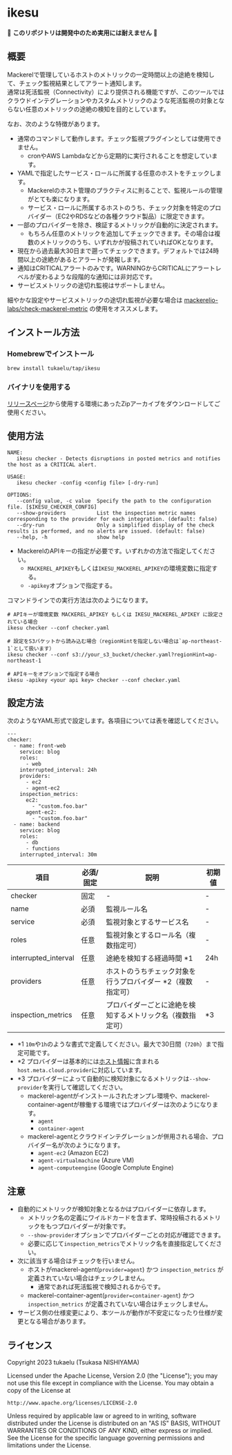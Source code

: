 # ikesu

:construction: **このリポジトリは開発中のため実用には耐えません** :construction:

## 概要

Mackerelで管理しているホストのメトリックの一定時間以上の途絶を検知して、チェック監視結果としてアラート通知します。  
通常は死活監視（Connectivity）により提供される機能ですが、このツールではクラウドインテグレーションやカスタムメトリックのような死活監視の対象とならない任意のメトリックの途絶の検知を目的としています。

なお、次のような特徴があります。

- 通常のコマンドして動作します。チェック監視プラグインとしては使用できません。
  - cronやAWS Lambdaなどから定期的に実行されることを想定しています。
- YAMLで指定したサービス・ロールに所属する任意のホストをチェックします。
  - Mackerelのホスト管理のプラクティスに則ることで、監視ルールの管理がとても楽になります。
  - サービス・ロールに所属するホストのうち、チェック対象を特定のプロバイダー（EC2やRDSなどの各種クラウド製品）に限定できます。
- 一部のプロバイダーを除き、検証するメトリックが自動的に決定されます。
  - もちろん任意のメトリックを追加してチェックできます。その場合は複数のメトリックのうち、いずれかが投稿されていればOKとなります。
- 現在から過去最大30日まで遡ってチェックできます。デフォルトでは24時間以上の途絶があるとアラートが発報します。
- 通知はCRITICALアラートのみです。WARNINGからCRITICALにアラートレベルが変わるような段階的な通知には非対応です。
- サービスメトリックの途切れ監視はサポートしません。

細やかな設定やサービスメトリックの途切れ監視が必要な場合は [mackerelio-labs/check-mackerel-metric](https://github.com/mackerelio-labs/check-mackerel-metric) の使用をオススメします。

## インストール方法

### Homebrewでインストール

```
brew install tukaelu/tap/ikesu
```

### バイナリを使用する

[リリースページ](https://github.com/tukaelu/ikesu/releases)から使用する環境にあったZipアーカイブをダウンロードしてご使用ください。

## 使用方法

```
NAME:
   ikesu checker - Detects disruptions in posted metrics and notifies the host as a CRITICAL alert.

USAGE:
   ikesu checker -config <config file> [-dry-run]

OPTIONS:
   --config value, -c value  Specify the path to the configuration file. [$IKESU_CHECKER_CONFIG]
   --show-providers          List the inspection metric names corresponding to the provider for each integration. (default: false)
   --dry-run                 Only a simplified display of the check results is performed, and no alerts are issued. (default: false)
   --help, -h                show help
```

- MackerelのAPIキーの指定が必要です。いずれかの方法で指定してください。
  - `MACKEREL_APIKEY`もしくは`IKESU_MACKEREL_APIKEY`の環境変数に指定する。
  - `-apikey`オプションで指定する。

コマンドラインでの実行方法は次のようになります。

```
# APIキーが環境変数 MACKEREL_APIKEY もしくは IKESU_MACKEREL_APIKEY に設定されている場合
ikesu checker --conf checker.yaml

# 設定をS3バケットから読み込む場合（regionHintを指定しない場合は`ap-northeast-1`として扱います）
ikesu checker --conf s3://your_s3_bucket/checker.yaml?regionHint=ap-northeast-1

# APIキーをオプションで指定する場合
ikesu -apikey <your api key> checker --conf checker.yaml
```

## 設定方法

次のようなYAML形式で設定します。各項目については表を確認してください。

```
---
checker:
  - name: front-web
    service: blog
    roles:
      - web
    interrupted_interval: 24h
    providers:
      - ec2
      - agent-ec2
    inspection_metrics:
      ec2:
        - "custom.foo.bar"
      agent-ec2:
        - "custom.foo.bar"
  - name: backend
    service: blog
    roles:
      - db
      - functions
    interrupted_interval: 30m
```

| 項目                 | 必須/固定 | 説明                                                        | 初期値 |
| -------------------- | --------- | ----------------------------------------------------------- | ------ |
| checker              | 固定      | -                                                           | -      |
| name                 | 必須      | 監視ルール名                                                | -      |
| service              | 必須      | 監視対象とするサービス名                                    | -      |
| roles                | 任意      | 監視対象とするロール名（複数指定可）                        | -      |
| interrupted_interval | 任意      | 途絶を検知する経過時間 *1                                   | 24h    |
| providers            | 任意      | ホストのうちチェック対象を行うプロバイダー *2（複数指定可） | -      |
| inspection_metrics   | 任意      | プロバイダーごとに途絶を検知するメトリック名（複数指定可）  | *3     |

- *1 `10m`や`1h`のような書式で定義してください。最大で30日間（`720h`）まで指定可能です。
- *2 プロバイダーは基本的には[ホスト情報](https://mackerel.io/ja/api-docs/entry/hosts#get)に含まれる`host.meta.cloud.provider`に対応しています。
- *3 プロバイダーによって自動的に検知対象になるメトリックは`--show-provider`を実行して確認してください。
  - mackerel-agentがインストールされたオンプレ環境や、mackerel-container-agentが稼働する環境ではプロバイダーは次のようになります。
    - `agent`
    - `container-agent`
  - mackerel-agentとクラウドインテグレーションが併用される場合、プロバイダー名が次のようになります。
    - `agent-ec2` (Amazon EC2)
    - `agent-virtualmachine` (Azure VM)
    - `agent-computeengine` (Google Complute Engine)

## 注意

- 自動的にメトリックが検知対象となるかはプロバイダーに依存します。
  - メトリック名の定義にワイルドカードを含まず、常時投稿されるメトリックをもつプロバイダーが対象です。
  - `--show-provider`オプションでプロバイダーごとの対応が確認できます。
  - 必要に応じて`inspection_metrics`でメトリック名を直接指定してください。
- 次に該当する場合はチェックを行いません。
  - ホストがmackerel-agent(`provider=agent`) かつ `inspection_metrics` が定義されていない場合はチェックしません。
    - 通常であれば死活監視で検知されるからです。
  - mackerel-container-agent(`provider=container-agent`) かつ `inspection_metrics` が定義されていない場合はチェックしません。
- サービス側の仕様変更により、本ツールが動作が不安定になったり仕様が変更となる場合があります。

## ライセンス

Copyright 2023 tukaelu (Tsukasa NISHIYAMA)

Licensed under the Apache License, Version 2.0 (the "License"); you may not use this file except in compliance with the License. You may obtain a copy of the License at

```
http://www.apache.org/licenses/LICENSE-2.0
```

Unless required by applicable law or agreed to in writing, software distributed under the License is distributed on an "AS IS" BASIS, WITHOUT WARRANTIES OR CONDITIONS OF ANY KIND, either express or implied. See the License for the specific language governing permissions and limitations under the License.
